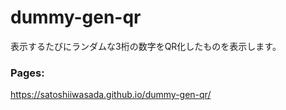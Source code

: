 # dummy-gen-qr
表示するたびにランダムな3桁の数字をQR化したものを表示します。

### Pages: 
https://satoshiiwasada.github.io/dummy-gen-qr/

